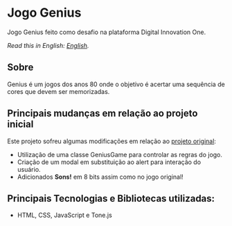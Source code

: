 # Jogo Genius
Jogo Genius feito como desafio na plataforma Digital Innovation One.

*Read this in English: [English](README.en.md).*

## Sobre
Genius é um jogos dos anos 80 onde o objetivo é acertar uma sequência de cores que devem ser memorizadas.

## Principais mudanças em relação ao projeto inicial
Este projeto sofreu algumas modificações em relação ao [projeto original](https://github.com/SpruceGabriela/genesis-dio):

- Utilização de uma classe GeniusGame para controlar as regras do jogo.
- Criação de um modal em substituição ao alert para interação do usuário.
- Adicionados **Sons!** em 8 bits assim como no jogo original!

## Principais Tecnologias e Bibliotecas utilizadas:
- HTML, CSS, JavaScript e Tone.js